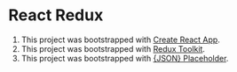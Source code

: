 # React Redux

1. This project was bootstrapped with [Create React App](https://github.com/facebook/create-react-app).
2. This project was bootstrapped with [Redux Toolkit](https://redux-toolkit.js.org/).
3. This project was bootstrapped with [{JSON} Placeholder](https://jsonplaceholder.typicode.com/).